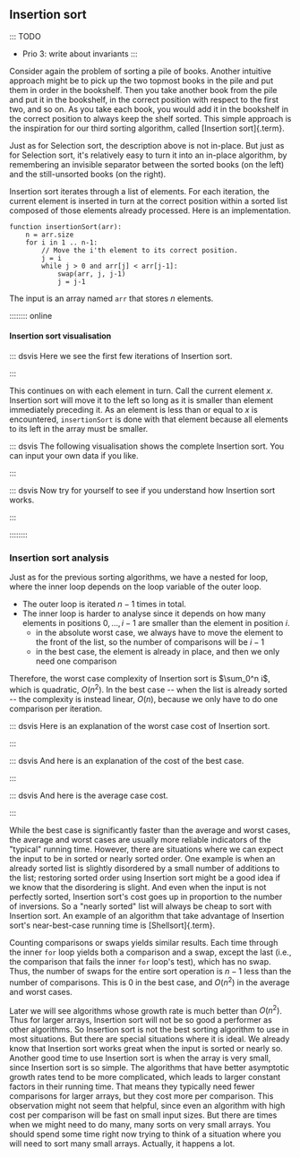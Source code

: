 
## Insertion sort

::: TODO
- Prio 3: write about invariants
:::

Consider again the problem of sorting a pile of books.
Another intuitive approach might be to pick up the two topmost books in the pile and put them in order in the bookshelf.
Then you take another book from the pile and put it in the bookshelf, in the correct position with respect to the first two, and so on.
As you take each book, you would add it in the bookshelf in the correct position to always keep the shelf sorted.
This simple approach is the inspiration for our third sorting algorithm, called [Insertion sort]{.term}.

Just as for Selection sort, the description above is not in-place.
But just as for Selection sort, it's relatively easy to turn it into an in-place algorithm, by remembering an invisible separator between the sorted books (on the left) and the still-unsorted books (on the right).

Insertion sort iterates through a list of elements. For each iteration,
the current element is inserted in turn at the correct position within a
sorted list composed of those elements already processed. Here is an
implementation.

    function insertionSort(arr):
        n = arr.size
        for i in 1 .. n-1:
            // Move the i'th element to its correct position.
            j = i
            while j > 0 and arr[j] < arr[j-1]:
                swap(arr, j, j-1)
                j = j-1

The input is an array named `arr` that stores $n$ elements.

:::::::: online
#### Insertion sort visualisation

::: dsvis
Here we see the first few iterations of Insertion sort.

<inlineav id="insertionsortCON" src="Sorting/insertionsortCON.js" name="Insertion Sort Slideshow" links="Sorting/InsertionSort.css"/>
:::

This continues on with each element in turn.
Call the current element $x$.
Insertion sort will move it to the left so long as it is smaller than element immediately preceding it.
As an element is less than or equal to $x$ is encountered, `insertionSort` is done with that element because all elements to its left in the array must be smaller.

::: dsvis
The following visualisation shows the complete Insertion sort. You can input your own data if you like.

<avembed id="insertionsortAV" src="Sorting/insertionsortAV.html" type="ss" name="Insertion Sort Visualisation"/>
:::

::: dsvis
Now try for yourself to see if you understand how Insertion sort works.

<avembed id="InssortPRO" src="Sorting/InssortPRO.html" type="ka" name="Insertion Sort Proficiency Exercise"/>
:::

::::::::

<!--
### Invariants
-->

### Insertion sort analysis

Just as for the previous sorting algorithms, we have a nested for loop, where the inner loop depends on the loop variable of the outer loop.

- The outer loop is iterated $n-1$ times in total.
- The inner loop is harder to analyse since it depends on how many elements in positions $0,\ldots,i-1$ are smaller than the element in position $i$.
    - in the absolute worst case, we always have to move the element to the front of the list, so the number of comparisons will be $i-1$
    - in the best case, the element is already in place, and then we only need one comparison

Therefore, the worst case complexity of Insertion sort is $\sum_0^n i$, which is quadratic, $O(n^2)$.
In the best case -- when the list is already sorted -- the complexity is instead linear, $O(n)$, because we only have to do one comparison per iteration.

::: dsvis
Here is an explanation of the worst case cost of Insertion sort.

<inlineav id="InsertionSortWorstCaseCON" src="Sorting/InsertionSortWorstCaseCON.js" name="Insertion Sort Worst Case Slideshow" links="Sorting/InsertionSort.css"/>
:::

::: dsvis
And here is an explanation of the cost of the best case.

<inlineav id="InsertionSortBestCaseCON" src="Sorting/InsertionSortBestCaseCON.js" name="Insertion Sort Best Case Slideshow" links="Sorting/InsertionSort.css"/>
:::

::: dsvis
And here is the average case cost.

<inlineav id="InsertionSortAverageCaseCON" src="Sorting/InsertionSortAverageCaseCON.js" name="Insertion Sort Average Case Slideshow" links="Sorting/InsertionSort.css"/>
:::

While the best case is significantly faster than the average and worst
cases, the average and worst cases are usually more reliable indicators
of the "typical" running time. However, there are situations where we
can expect the input to be in sorted or nearly sorted order. One example
is when an already sorted list is slightly disordered by a small number
of additions to the list; restoring sorted order using Insertion sort
might be a good idea if we know that the disordering is slight. And even
when the input is not perfectly sorted, Insertion sort's cost goes up
in proportion to the number of inversions. So a "nearly sorted" list
will always be cheap to sort with Insertion sort.
An example of an algorithm that take advantage of Insertion sort's near-best-case running time is [Shellsort]{.term}.

Counting comparisons or swaps yields similar results. Each time through
the inner `for` loop yields both a comparison and a swap, except the
last (i.e., the comparison that fails the inner `for` loop's test),
which has no swap. Thus, the number of swaps for the entire sort
operation is $n-1$ less than the number of comparisons. This is 0 in the
best case, and $O(n^2)$ in the average and worst cases.

Later we will see algorithms whose growth rate is much better than
$O(n^2)$. Thus for larger arrays, Insertion sort will not be so
good a performer as other algorithms. So Insertion sort is not the best
sorting algorithm to use in most situations. But there are special
situations where it is ideal. We already know that Insertion sort works
great when the input is sorted or nearly so. Another good time to use
Insertion sort is when the array is very small, since Insertion sort is
so simple. The algorithms that have better asymptotic growth rates tend
to be more complicated, which leads to larger constant factors in their
running time. That means they typically need fewer comparisons for
larger arrays, but they cost more per comparison. This observation might
not seem that helpful, since even an algorithm with high cost per
comparison will be fast on small input sizes. But there are times when
we might need to do many, many sorts on very small arrays. You should
spend some time right now trying to think of a situation where you will
need to sort many small arrays. Actually, it happens a lot.

<!--
See [Computational Fairy Tales: Why Tailors Use Insertion Sort][FAIRYTALES] for a discussion on how the relative costs of
search and insert can affect what is the best sort algorithm to use.

[FAIRYTALES]: http://computationaltales.blogspot.com/2011/04/why-tailors-use-insertion-sort.html
-->

